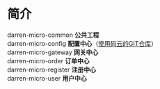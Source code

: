 # 简介
darren-micro-common   **公共工程**  
darren-micro-config   **配置中心**（[使用码云的GIT仓库](https://gitee.com/mycode2018/darren-micro-config)）  
darren-micro-gateway  **网关中心**  
darren-micro-order    **订单中心**  
darren-micro-register **注册中心**  
darren-micro-user     **用户中心**  

